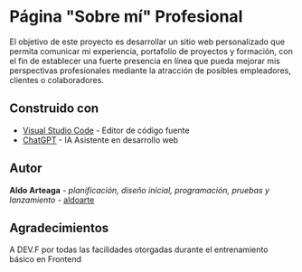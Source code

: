 # Página "Sobre mí" Profesional

El objetivo de este proyecto es desarrollar un sitio web personalizado que permita comunicar mi experiencia, portafolio de proyectos y formación, con el fin de establecer una fuerte presencia en línea que pueda mejorar mis perspectivas profesionales mediante la atracción de posibles empleadores, clientes o colaboradores.

## Construido con

* [Visual Studio Code](https://code.visualstudio.com/) - Editor de código fuente
* [ChatGPT](https://chatgpt.com/) - IA Asistente en desarrollo web

## Autor

**Aldo Arteaga** - *planificación, diseño inicial, programación, pruebas y lanzamiento* - [aldoarte](https://github.com/aldoarte)

## Agradecimientos

A DEV.F por todas las facilidades otorgadas durante el entrenamiento básico en Frontend